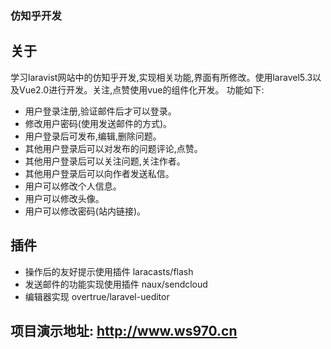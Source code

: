 ### 仿知乎开发

## 关于

学习laravist网站中的仿知乎开发,实现相关功能,界面有所修改。使用laravel5.3以及Vue2.0进行开发。关注,点赞使用vue的组件化开发。
功能如下:

- 用户登录注册,验证邮件后才可以登录。
- 修改用户密码(使用发送邮件的方式)。
- 用户登录后可发布,编辑,删除问题。
- 其他用户登录后可以对发布的问题评论,点赞。
- 其他用户登录后可以关注问题,关注作者。
- 其他用户登录后可以向作者发送私信。
- 用户可以修改个人信息。
- 用户可以修改头像。
- 用户可以修改密码(站内链接)。


## 插件

- 操作后的友好提示使用插件 laracasts/flash  
- 发送邮件的功能实现使用插件 naux/sendcloud 
- 编辑器实现 overtrue/laravel-ueditor

## 项目演示地址: http://www.ws970.cn
